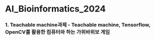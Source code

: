 # AI_Bioinformatics_2024
### 1. Teachable machine과제 - Teachable machine, Tensorflow, OpenCV를 활용한 컴퓨터와 하는 가위바위보 게임
